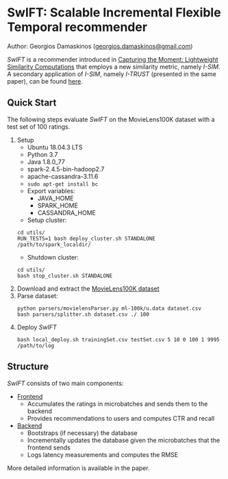 # SwIFT: Scalable Incremental Flexible Temporal recommender

Author: Georgios Damaskinos (georgios.damaskinos@gmail.com)

_SwIFT_ is a recommender introduced in [Capturing the Moment: Lightweight Similarity Computations](https://ieeexplore.ieee.org/document/7930022/) that employs a new similarity metric, namely _I-SIM_.
A secondary application of _I-SIM_, namely _I-TRUST_ (presented in the same paper), can be found [here](itrust/).


## Quick Start

The following steps evaluate _SwIFT_ on the MovieLens100K dataset with a test set of 100 ratings.

1. Setup
    * Ubuntu 18.04.3 LTS
    * Python 3.7
    * Java 1.8.0_77
    * spark-2.4.5-bin-hadoop2.7
    * apache-cassandra-3.11.6
    * ```sudo apt-get install bc```
    * Export variables:
      * JAVA_HOME
      * SPARK_HOME
      * CASSANDRA_HOME
    * Setup cluster: 
    ```
    cd utils/
    RUN_TESTS=1 bash deploy_cluster.sh STANDALONE /path/to/spark_localdir/
    ```
    * Shutdown cluster: 
    ```
    cd utils/
    bash stop_cluster.sh STANDALONE
    ```
2. Download and extract the [MovieLens100K dataset](http://files.grouplens.org/datasets/movielens/ml-100k.zip)
3. Parse dataset: 
    ```
    python parsers/movielensParser.py ml-100k/u.data dataset.csv
    bash parsers/splitter.sh dataset.csv ./ 100
    ```
4. Deploy _SwIFT_
    ```
    bash local_deploy.sh trainingSet.csv testSet.csv 5 10 0 100 1 9995 /path/to/log
    ```

## Structure

_SwIFT_ consists of two main components:

* [Frontend](frontend.py)
  * Accumulates the ratings in microbatches and sends them to the backend
  * Provides recommendations to users and computes CTR and recall 
* [Backend](backend.py)
  * Bootstraps (if necessary) the database
  * Incrementally updates the database given the microbatches that the frontend sends
  * Logs latency measurements and computes the RMSE  


More detailed information is available in the paper.
